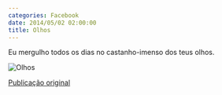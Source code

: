 ```yaml
---
categories: Facebook
date: 2014/05/02 02:00:00
title: Olhos
---
```


Eu mergulho todos os dias no castanho-imenso dos teus olhos.

![Olhos][1]

[Publicação original](https://www.facebook.com/photo.php?fbid=1418683471735350&set=a.1418042228466141.1073741828.1418031755133855)

[1]: ../../img/10330395_1418683471735350_795293344089746388_n.jpg
